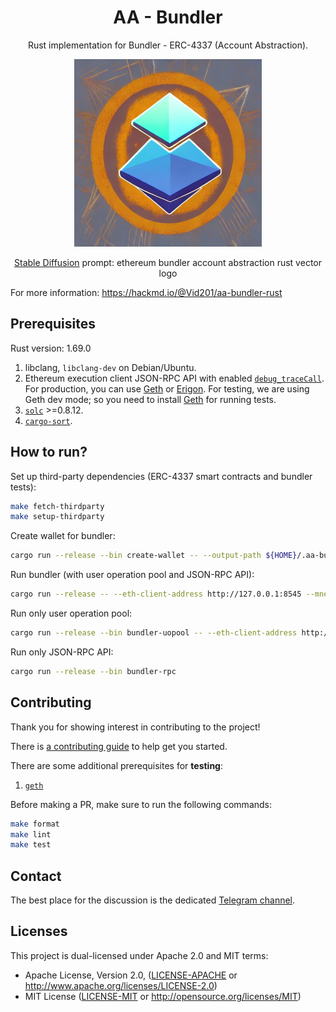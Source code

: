 # <h1 align="center"> AA - Bundler </h1>

<p align="center">Rust implementation for Bundler - ERC-4337 (Account Abstraction).</p>

<p align="center">
    <img src="./docs/images/logo.jpeg" width="300" height="300">
</p>

<p align="center"><a href="https://huggingface.co/spaces/stabilityai/stable-diffusion">Stable Diffusion</a> prompt: ethereum bundler account abstraction rust vector logo<p>

For more information: https://hackmd.io/@Vid201/aa-bundler-rust

## Prerequisites

Rust version: 1.69.0

1. libclang, `libclang-dev` on Debian/Ubuntu.
2. Ethereum execution client JSON-RPC API with enabled [`debug_traceCall`](https://geth.ethereum.org/docs/interacting-with-geth/rpc/ns-debug#debug_tracecall). For production, you can use [Geth](https://github.com/ethereum/go-ethereum) or [Erigon](https://github.com/ledgerwatch/erigon). For testing, we are using Geth dev mode; so you need to install [Geth](https://geth.ethereum.org/docs/getting-started/installing-geth) for running tests.
3. [`solc`](https://docs.soliditylang.org/en/v0.8.17/installing-solidity.html) >=0.8.12.
4. [`cargo-sort`](https://crates.io/crates/cargo-sort).

## How to run?

Set up third-party dependencies (ERC-4337 smart contracts and bundler tests):

```bash
make fetch-thirdparty
make setup-thirdparty
```

Create wallet for bundler:

```bash
cargo run --release --bin create-wallet -- --output-path ${HOME}/.aa-bundler --chain-id 5
```

Run bundler (with user operation pool and JSON-RPC API): 

```bash
cargo run --release -- --eth-client-address http://127.0.0.1:8545 --mnemonic-file ${HOME}/.aa-bundler/0xf39Fd6e51aad88F6F4ce6aB8827279cffFb92266 --beneficiary 0xf39Fd6e51aad88F6F4ce6aB8827279cffFb92266 --gas-factor 600 --min-balance 1 --entry-points 0x5FF137D4b0FDCD49DcA30c7CF57E578a026d2789 --min-stake 1 --min-unstake-delay 0 --min-priority-fee-per-gas 0 --max-verification-gas 1500000
```

Run only user operation pool:

```bash
cargo run --release --bin bundler-uopool -- --eth-client-address http://127.0.0.1:8545 --entry-points 0x5FF137D4b0FDCD49DcA30c7CF57E578a026d2789 --min-stake 1 --min-unstake-delay 0 --min-priority-fee-per-gas 0 --max-verification-gas 1500000
```

Run only JSON-RPC API: 

```bash
cargo run --release --bin bundler-rpc
```

## Contributing

Thank you for showing interest in contributing to the project!

There is [a contributing guide](./CONTRIBUTING.md) to help get you started.

There are some additional prerequisites for **testing**:

1. [`geth`](https://geth.ethereum.org/docs/getting-started/installing-geth)

Before making a PR, make sure to run the following commands:

```bash
make format
make lint
make test
```

## Contact

The best place for the discussion is the dedicated [Telegram channel](https://t.me/aabundler).

## Licenses

This project is dual-licensed under Apache 2.0 and MIT terms:

- Apache License, Version 2.0, ([LICENSE-APACHE](LICENSE-APACHE) or http://www.apache.org/licenses/LICENSE-2.0)
- MIT License ([LICENSE-MIT](LICENSE-MIT) or http://opensource.org/licenses/MIT)